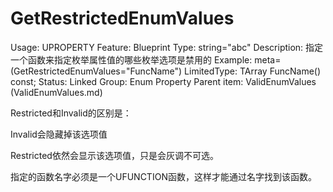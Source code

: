 # GetRestrictedEnumValues

Usage: UPROPERTY
Feature: Blueprint
Type: string="abc"
Description: 指定一个函数来指定枚举属性值的哪些枚举选项是禁用的
Example: meta=(GetRestrictedEnumValues="FuncName")
LimitedType: TArray<FString> FuncName() const;
Status: Linked
Group: Enum Property
Parent item: ValidEnumValues (ValidEnumValues.md)

Restricted和Invalid的区别是：

Invalid会隐藏掉该选项值

Restricted依然会显示该选项值，只是会灰调不可选。

指定的函数名字必须是一个UFUNCTION函数，这样才能通过名字找到该函数。